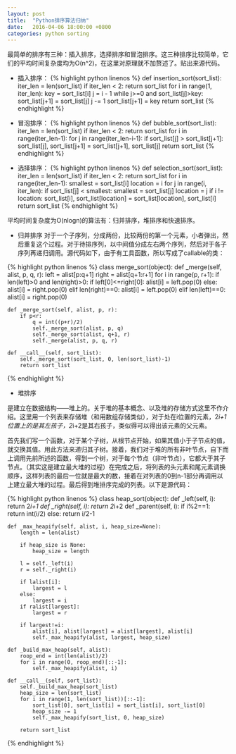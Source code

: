 ```yaml
---
layout: post
title:  "Python排序算法归纳"
date:   2016-04-06 18:00:00 +0800
categories: python sorting
---
```


最简单的排序有三种：插入排序，选择排序和冒泡排序。这三种排序比较简单，它们的平均时间复杂度均为O(n^2)，在这里对原理就不加赘述了。贴出来源代码。

* 插入排序：
{% highlight python linenos %}
    def insertion_sort(sort_list):
        iter_len = len(sort_list)
        if iter_len < 2:
            return sort_list
        for i in range(1, iter_len):
            key = sort_list[i]
            j = i - 1
            while j>=0 and sort_list[j]>key:
                sort_list[j+1] = sort_list[j]
                j -= 1
            sort_list[j+1] = key
        return sort_list
{% endhighlight %} 

* 冒泡排序：
{% highlight python linenos %}
    def bubble_sort(sort_list):
        iter_len = len(sort_list)
        if iter_len < 2:
            return sort_list
        for i in range(iter_len-1):
            for j in range(iter_len-i-1):
                if sort_list[j] > sort_list[j+1]:
                    sort_list[j], sort_list[j+1] = sort_list[j+1], sort_list[j]
        return sort_list
{% endhighlight %} 

* 选择排序：
{% highlight python linenos %}
    def selection_sort(sort_list):
        iter_len = len(sort_list)
        if iter_len < 2:
            return sort_list
        for i in range(iter_len-1):
            smallest = sort_list[i]
            location = i
            for j in range(i, iter_len):
                if sort_list[j] < smallest:
                    smallest = sort_list[j]
                    location = j
            if i != location:
                sort_list[i], sort_list[location] = sort_list[location], sort_list[i]
        return sort_list
{% endhighlight %} 


平均时间复杂度为O(nlogn)的算法有：归并排序，堆排序和快速排序。

* 归并排序
对于一个子序列，分成两份，比较两份的第一个元素，小者弹出，然后重复这个过程。对于待排序列，以中间值分成左右两个序列，然后对于各子序列再递归调用。源代码如下，由于有工具函数，所以写成了callable的类：

{% highlight python linenos %}
class merge_sort(object):
    def _merge(self, alist, p, q, r):
        left = alist[p:q+1]
        right = alist[q+1:r+1]
        for i in range(p, r+1):
            if len(left)>0 and len(right)>0:
                if left[0]<=right[0]:
                    alist[i] = left.pop(0)
                else:
                    alist[i] = right.pop(0)
            elif len(right)==0:
                alist[i] = left.pop(0)
            elif len(left)==0:
                alist[i] = right.pop(0)
 
    def _merge_sort(self, alist, p, r):
        if p<r:
            q = int((p+r)/2)
            self._merge_sort(alist, p, q)
            self._merge_sort(alist, q+1, r)
            self._merge(alist, p, q, r)
 
    def __call__(self, sort_list):
        self._merge_sort(sort_list, 0, len(sort_list)-1)
        return sort_list
{% endhighlight %} 


* 堆排序

是建立在数据结构——堆上的。关于堆的基本概念、以及堆的存储方式这里不作介绍。这里用一个列表来存储堆（和用数组存储类似），对于处在i位置的元素，2*i+1位置上的是其左孩子，2*i+2是其右孩子，类似得可以得出该元素的父元素。

首先我们写一个函数，对于某个子树，从根节点开始，如果其值小于子节点的值，就交换其值。用此方法来递归其子树。接着，我们对于堆的所有非叶节点，自下而上调用先前所述的函数，得到一个树，对于每个节点（非叶节点），它都大于其子节点。（其实这是建立最大堆的过程）在完成之后，将列表的头元素和尾元素调换顺序，这样列表的最后一位就是最大的数，接着在对列表的0到n-1部分再调用以上建立最大堆的过程。最后得到堆排序完成的列表。以下是源代码：

{% highlight python linenos %}
class heap_sort(object):
    def _left(self, i):
        return 2*i+1
    def _right(self, i):
        return 2*i+2
    def _parent(self, i):
        if i%2==1:
            return int(i/2)
        else:
            return i/2-1
     
    def _max_heapify(self, alist, i, heap_size=None):
        length = len(alist)
         
        if heap_size is None:
            heap_size = length
 
        l = self._left(i)
        r = self._right(i)
 
        if lalist[i]:
            largest = l
        else:
            largest = i
        if ralist[largest]:
            largest = r
 
        if largest!=i:
            alist[i], alist[largest] = alist[largest], alist[i]
            self._max_heapify(alist, largest, heap_size)
 
    def _build_max_heap(self, alist):
        roop_end = int(len(alist)/2)
        for i in range(0, roop_end)[::-1]:
            self._max_heapify(alist, i)
 
    def __call__(self, sort_list):
        self._build_max_heap(sort_list)
        heap_size = len(sort_list)
        for i in range(1, len(sort_list))[::-1]:
            sort_list[0], sort_list[i] = sort_list[i], sort_list[0]
            heap_size -= 1
            self._max_heapify(sort_list, 0, heap_size)
 
        return sort_list
{% endhighlight %} 